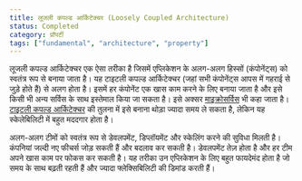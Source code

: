 ```yaml
---
title: लूजली कपल्ड आर्किटेक्चर (Loosely Coupled Architecture)
status: Completed
category: प्रॉपर्टी 
tags: ["fundamental", "architecture", "property"]
---
```


लूजली कपल्ड आर्किटेक्चर एक ऐसा तरीका है जिसमें एप्लिकेशन के अलग-अलग हिस्सों (कंपोनेंट्स) को स्वतंत्र रूप से बनाया जाता है। यह टाइटली कपल्ड आर्किटेक्चर (जहां सभी कंपोनेंट्स आपस में गहराई से जुड़े होते हैं) से अलग होता है। इसमें हर कंपोनेंट एक खास काम करने के लिए बनाया जाता है और इसे किसी भी अन्य सर्विस के साथ इस्तेमाल किया जा सकता है। इसे अक्सर [माइक्रोसर्विस](/hi/microservices-architecture/) भी कहा जाता है। [टाइटली कपल्ड आर्किटेक्चर](/hi/tightly-coupled-architecture/) की तुलना में इसे बनाना थोड़ा ज्यादा समय ले सकता है, लेकिन यह स्केलेबिलिटी में बहुत मददगार होता है।

अलग-अलग टीमों को स्वतंत्र रूप से डेवलपमेंट, डिप्लॉयमेंट और स्केलिंग करने की सुविधा मिलती है। कंपनियां जल्दी नए फीचर्स जोड़ सकती हैं और बदलाव कर सकती है। डेवलपमेंट तेज़ होता है और हर टीम अपने खास काम पर फोकस कर सकती है। यह तरीका उन एप्लिकेशन के लिए बहुत फायदेमंद होता है जो समय के साथ बढ़ती रहती हैं और ज्यादा फ्लेक्सिबिलिटी की डिमांड करती हैं।


